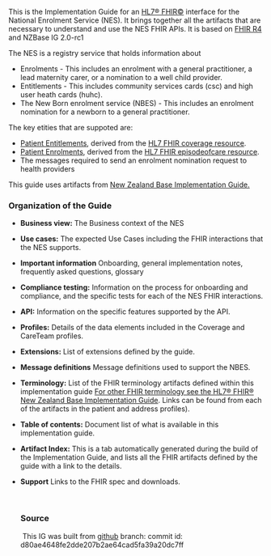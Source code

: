 This is the Implementation Guide for an [HL7&reg; FHIR&copy;](http://hl7.org/fhir/) interface for the National Enrolment Service (NES). It brings together all the artifacts that are necessary to understand and use the NES FHIR APIs.
It is based on  [FHIR R4](http://hl7.org/fhir/) and NZBase IG 2.0-rc1

The NES is a registry service that holds information about
* Enrolments - This includes an enrolment with a general practitioner, a lead maternity carer, or a nomination to a well child provider.
* Entitlements - This includes community services cards (csc) and high user heath cards (huhc).
* The New Born enrolment service (NBES) - This includes an enrolment nomination for a newborn to a general practitioner.

The key etities that are suppoted are:

* [Patient Entitlements](/StructureDefinition-NesEntitlement.html), derived from the [HL7 FHIR coverage resource](https://www.hl7.org/fhir/coverage.html).
* [Patient Enrolments](/StructureDefinition-NesEnrolment.html), derived from the [HL7 FHIR episodeofcare resource](https://hl7.org/fhir/R4/episodeofcare.html).
* The  messages required to send an enrolment nomination request to health providers

This guide uses artifacts from [New Zealand Base Implementation Guide.](https://fhir.org.nz/ig/base/index.html)


### Organization of the Guide

* **Business view:** The Business context of the NES

* **Use cases:**  The expected Use Cases including the FHIR interactions that the NES supports.

* **Important information** Onboarding, general implementation notes, frequently asked questions, glossary

* **Compliance testing:** Information on the process for onboarding and compliance, and the specific tests for each of the NES FHIR interactions.

* **API:** Information on the specific features supported by the API.

* **Profiles:** Details of the data elements included in the Coverage and CareTeam profiles.

* **Extensions:** List of extensions defined by the guide.

* **Message definitions** Message definitions used to support the NBES.

* **Terminology:** List of the FHIR terminology artifacts defined within this implementation guide [For other FHIR terminology see the HL7® FHIR® New Zealand Base Implementation Guide](https://fhir.org.nz/ig/base/index.html). Links can be found from each of the artifacts in the patient and address profiles).

* **Table of contents:** Document list of what is available in this implementation guide.

* **Artifact Index:**  This is a tab automatically generated during the build of the Implementation Guide, and lists all the FHIR artifacts defined by the guide with a link to the details.

* **Support** Links to the FHIR spec and downloads.

  ​
  ​

  ### Source

  ​	This IG was built from [github](https://github.com/HL7NZ/nhi)  branch:   commit id: d80ae4648fe2dde207b2ae64cad5fa39a20dc7ff
